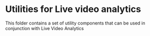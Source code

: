 # Utilities for Live video analytics

This folder contains a set of utility components that can be used in conjunction with Live Video Analytics
